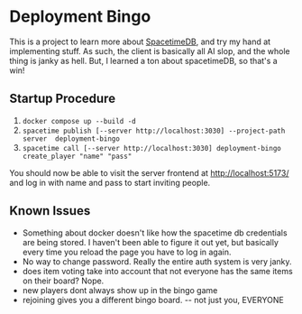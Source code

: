 # Deployment Bingo
This is a project to learn more about [SpacetimeDB](https://spacetimedb.com/home), and try my hand at implementing stuff. As such, the client is basically all AI slop, and the whole thing is janky as hell. But, I learned a ton about spacetimeDB, so that's a win!

## Startup Procedure
1. `docker compose up --build -d`
2. `spacetime publish [--server http://localhost:3030] --project-path server  deployment-bingo`
3. `spacetime call [--server http://localhost:3030] deployment-bingo create_player "name" "pass"`

You should now be able to visit the server frontend at [http://localhost:5173/](http://localhost:5173/) and log in with name and pass to start inviting people.

## Known Issues
- Something about docker doesn't like how the spacetime db credentials are being stored. I haven't been able to figure it out yet, but basically every time you reload the page you have to log in again.
- No way to change password. Really the entire auth system is very janky.
- does item voting take into account that not everyone has the same items on their board? Nope.
- new players dont always show up in the bingo game
- rejoining gives you a different bingo board. -- not just you, EVERYONE
